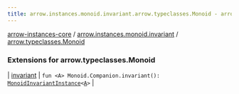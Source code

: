 ```yaml
---
title: arrow.instances.monoid.invariant.arrow.typeclasses.Monoid - arrow-instances-core
---
```


[arrow-instances-core](../../index.html) / [arrow.instances.monoid.invariant](../index.html) / [arrow.typeclasses.Monoid](./index.html)

### Extensions for arrow.typeclasses.Monoid

| [invariant](invariant.html) | `fun <A> Monoid.Companion.invariant(): `[`MonoidInvariantInstance`](../../arrow.instances/-monoid-invariant-instance/index.html)`<`[`A`](invariant.html#A)`>` |

